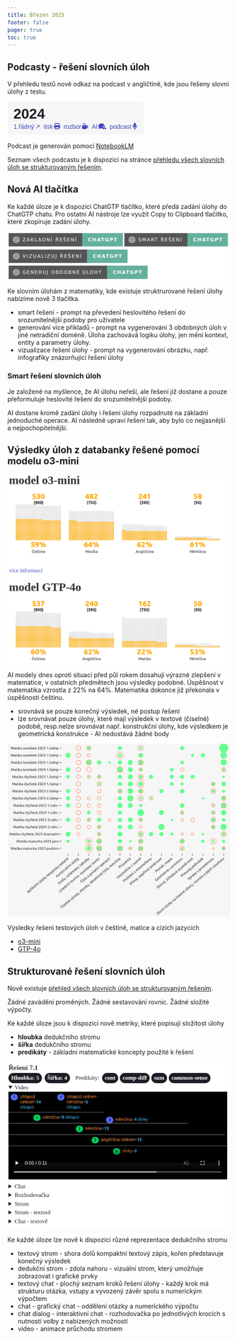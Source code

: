 ```yaml
---
title: Březen 2025
footer: false
pager: true
toc: true
---
```


## Podcasty - řešení slovních úloh

V přehledu testů nově odkaz na podcast v angličtině, kde jsou řešeny slovní úlohy z testu.

![alt text](image-3.png)

Podcast je generován pomocí <a href="https://notebooklm.google.com/"><i class="fa-brands fa-google"></i> NotebookLM</a>

Seznam všech podcastu je k dispozici na stránce [přehledu všech slovních úloh se strukturovaným řešením](/word-problems).



## Nová AI tlačítka

Ke každé úloze je k dispozici ChatGTP tlačítko, které předá zadání úlohy do ChatGTP chatu. Pro ostatní AI nástroje lze využít Copy to Clipboard tlačítko, které zkopíruje zadání úlohy. 

![alt text](image-1.png)

Ke slovním úlohám z matematiky, kde existuje struktrurované řešení úlohy nabízíme nově 3 tlačítka.
- smart řešení - prompt na převedení heslovitého řešení do srozumitelnější podoby pro uživatele
- generování více příkladů - prompt na vygenerování 3 obdobných úloh v jiné netradiční doméně. Úloha zachovává logiku úlohy, jen mění kontext, entity a parametry úlohy.
- vizualizace řešení úlohy - prompt na vygenerování obrázku, např. infografiky znázorňující řešení úlohy

### Smart řešení slovních úloh

Je založené na myšlence, že AI úlohu neřeší, ale řešení již dostane a pouze přeformuluje heslovité řešení do srozumitelnější podoby.

<div class="tip" label="Smart řešení úlohy">  
  AI dostane kromě zadání úlohy i řešení úlohy rozpadnuté na základní jednoduché operace.
  AI následně upraví řešení tak, aby bylo co nejjasnější a nejpochopitelnější.
</div>


## Výsledky úloh z databanky řešené pomocí modelu o3-mini

![alt text](image.png)

AI modely dnes oproti situaci před půl rokem dosahují výrazné zlepšení v matematice, v ostatních předmětech jsou výsledky podobné. Úspěšnost v matematika vzrostla z 22% na 64%. Matematika dokonce již překonala v úspěšnosti češtinu.
 - srovnává se pouze konečný výsledek, né postup řešení
 - lze srovnávat pouze úlohy, které mají výsledek v textové (číselné) podobě, resp.nelze srovnávat např. konstrukční úlohy, kde výsledkem je geometrická konstrukce - AI nedostává žádné body

![alt text](image-4.png)

Výsledky řešení testových úloh v češtině, matice a cizích jazycích
- [o3-mini](/ai-results-o3-mini)
- [GTP-4o](/ai-results-gpt-4o)


## Strukturované řešení slovních úloh

Nově existuje [přehled všech slovních úloh se strukturovaným řešením](/word-problems).

<div class="tip" label="Řešení pouze logickou úvahou">
  Žádné zavádění proměných. Žádné sestavování rovnic. Žádné složité výpočty.
</div>

Ke každé úloze jsou k dispozici nově metriky, které popisují složitost úlohy

- **hloubka** dedukčního stromu
- **šířka** dedukčního stromu
- **predikáty** - základní matematické koncepty použité k řešení

![alt text](image-7.png)

Ke každé úloze lze nově k dispozici různé reprezentace dedukčního stromu

- textový strom - shora dolů kompaktní textový zápis, kořen představuje konečný výsledek
- dedukční strom - zdola nahoru - vizuální strom, který umožňuje zobrazovat i grafické prvky
- textový chat - plochý seznam kroků řešení úlohy - každý krok má strukturu otázka, vstupy a vyvozený závěr spolu s numerickým výpočtem
- chat - grafický chat - oddělení otázky a numerického výpočtu
- chat dialog - interaktivní chat - rozhodovačka po jednotlivých krocích s nutností volby z nabízených možností
- video - animace průchodu stromem